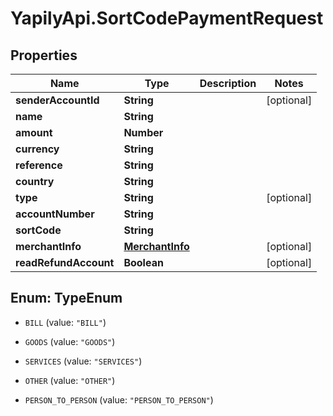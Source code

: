 # YapilyApi.SortCodePaymentRequest

## Properties

Name | Type | Description | Notes
------------ | ------------- | ------------- | -------------
**senderAccountId** | **String** |  | [optional] 
**name** | **String** |  | 
**amount** | **Number** |  | 
**currency** | **String** |  | 
**reference** | **String** |  | 
**country** | **String** |  | 
**type** | **String** |  | [optional] 
**accountNumber** | **String** |  | 
**sortCode** | **String** |  | 
**merchantInfo** | [**MerchantInfo**](MerchantInfo.md) |  | [optional] 
**readRefundAccount** | **Boolean** |  | [optional] 



## Enum: TypeEnum


* `BILL` (value: `"BILL"`)

* `GOODS` (value: `"GOODS"`)

* `SERVICES` (value: `"SERVICES"`)

* `OTHER` (value: `"OTHER"`)

* `PERSON_TO_PERSON` (value: `"PERSON_TO_PERSON"`)




